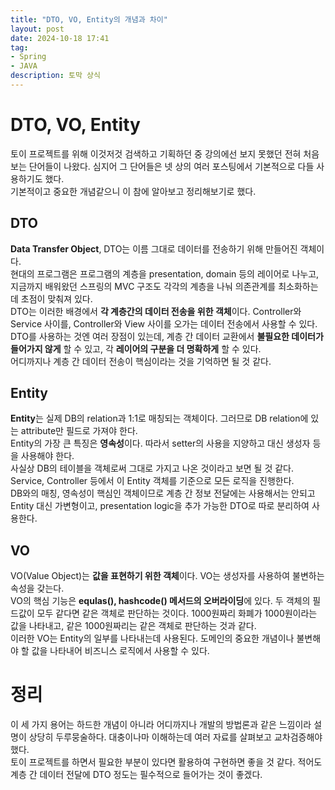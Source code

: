 ```yaml
---
title: "DTO, VO, Entity의 개념과 차이"
layout: post
date: 2024-10-18 17:41
tag:
- Spring
- JAVA
description: 토막 상식
---  
```


# DTO, VO, Entity  
토이 프로젝트를 위해 이것저것 검색하고 기획하던 중 강의에선 보지 못했던 전혀 처음 보는 단어들이 나왔다. 심지어 그 단어들은 넷 상의 여러 포스팅에서 기본적으로 다들 사용하기도 했다.  
기본적이고 중요한 개념같으니 이 참에 알아보고 정리해보기로 했다.  

## DTO  
**Data Transfer Object**, DTO는 이름 그대로 데이터를 전송하기 위해 만들어진 객체이다.  
현대의 프로그램은 프로그램의 계층을 presentation, domain 등의 레이어로 나누고, 지금까지 배워왔던 스프링의 MVC 구조도 각각의 계층을 나눠 의존관계를 최소화하는데 초점이 맞춰져 있다.  
DTO는 이러한 배경에서 **각 계층간의 데이터 전송을 위한 객체**이다. Controller와 Service 사이를, Controller와 View 사이를 오가는 데이터 전송에서 사용할 수 있다.  
DTO를 사용하는 것엔 여러 장점이 있는데, 계층 간 데이터 교환에서 **불필요한 데이터가 들어가지 않게** 할 수 있고, 각 **레이어의 구분을 더 명확하게** 할 수 있다.  
어디까지나 계층 간 데이터 전송이 핵심이라는 것을 기억하면 될 것 같다.  

## Entity  
**Entity**는 실제 DB의 relation과 1:1로 매칭되는 객체이다. 그러므로 DB relation에 있는 attribute만 필드로 가져야 한다.  
Entity의 가장 큰 특징은 **영속성**이다. 따라서 setter의 사용을 지양하고 대신 생성자 등을 사용해야 한다.  
사실상 DB의 테이블을 객체로써 그대로 가지고 나온 것이라고 보면 될 것 같다. Service, Controller 등에서 이 Entity 객체를 기준으로 모든 로직을 진행한다.  
DB와의 매칭, 영속성이 핵심인 객체이므로 계층 간 정보 전달에는 사용해서는 안되고 Entity 대신 가변형이고, presentation logic을 추가 가능한 DTO로 따로 분리하여 사용한다.  

## VO  
VO(Value Object)는 **값을 표현하기 위한 객체**이다. VO는 생성자를 사용하여 불변하는 속성을 갖는다.  
VO의 핵심 기능은 **equlas(), hashcode() 메서드의 오버라이딩**에 있다. 두 객체의 필드값이 모두 같다면 같은 객체로 판단하는 것이다. 1000원짜리 화폐가 1000원이라는 값을 나타내고, 같은 1000원짜리는 같은 객체로 판단하는 것과 같다.  
이러한 VO는 Entity의 일부를 나타내는데 사용된다. 도메인의 중요한 개념이나 불변해야 할 값을 나타내어 비즈니스 로직에서 사용할 수 있다.  

# 정리  
이 세 가지 용어는 하드한 개념이 아니라 어디까지나 개발의 방법론과 같은 느낌이라 설명이 상당히 두루뭉술하다. 대충이나마 이해하는데 여러 자료를 살펴보고 교차검증해야 했다.  
토이 프로젝트를 하면서 필요한 부분이 있다면 활용하여 구현하면 좋을 것 같다. 적어도 계층 간 데이터 전달에 DTO 정도는 필수적으로 들어가는 것이 좋겠다.